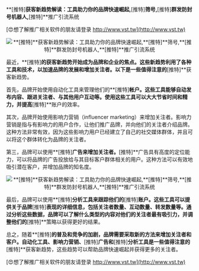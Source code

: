 **[推特]**获客新趋势解读：工具助力你的品牌快速崛起,**[推特]**筛号,**[推特]**群发防封号机器人,**[推特]**推广引流系统

[😍想了解推广相关软件的朋友请登录 http://www.vst.tw](http://www.vst.tw)

 <center><img src="https://vst.tw/MP4/tuiguang/png/6.png" alt="**[推特]**获客新趋势解读：工具助力你的品牌快速崛起,**[推特]**筛号,**[推特]**群发防封号机器人,**[推特]**推广引流系统"></center>

最近，**[推特]**的获客新趋势开始成为品牌和企业的焦点。这些新趋势利用了各种工具和技术，以加速品牌的发展和增加关注者。以下是一些值得注意的**[推特]**获客新趋势。

首先，品牌开始使用自动化工具来管理他们的**[推特]**帐户。这些工具能够自动发布内容、跟进关注者、与其他用户互动等。使用这些工具可以大大节省时间和精力，并提高**[推特]**账户的效率。

其次，品牌开始使用影响力营销（influencer marketing）来增加关注者。影响力营销是指与有影响力的用户合作，让他们推广品牌，并向他们的关注者介绍品牌。这种方法非常有效，因为这些影响力用户已经建立了自己的社交媒体群体，并且可以将这个群体转化为品牌的关注者。

第三，品牌可以使用**[推特]**广告来增加关注者。**[推特]**广告具有高度的定位能力，可以将品牌的广告投放给与其目标客户群体相关的用户。这种方法可以有效地吸引潜在客户，并增加品牌的知名度。

 <center><img src="https://vst.tw/MP4/tuiguang/png/1.png" alt="**[推特]**获客新趋势解读：工具助力你的品牌快速崛起,**[推特]**筛号,**[推特]**群发防封号机器人,**[推特]**推广引流系统"></center>

最后，品牌可以使用**[推特]**分析工具来跟踪他们的**[推特]**账户。这些工具可以提供关于品牌**[推特]**表现的详细信息，包括关注者数量、互动数量、转发数量等。通过分析这些数据，品牌可以了解什么类型的内容对他们的关注者最有吸引力，并调整他们的**[推特]**策略以获得更好的结果。

总之，随着**[推特]**的普及和竞争的加剧，品牌需要采取新的方法来增加关注者和客户。自动化工具、影响力营销、**[推特]**广告和**[推特]**分析工具是一些值得注意的**[推特]**获客新趋势，这些趋势可以帮助品牌快速崛起并获得更多的关注者。

[😍想了解推广相关软件的朋友请登录 http://www.vst.tw](http://www.vst.tw)



